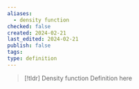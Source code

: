 ```yaml
---
aliases:
  - density function
checked: false
created: 2024-02-21
last_edited: 2024-02-21
publish: false
tags: 
type: definition
---
```

>[!tldr] Density function
>Definition here

